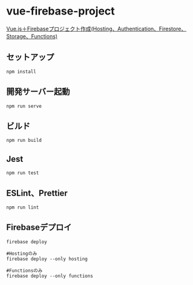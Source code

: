 # vue-firebase-project

[Vue.js＋Firebaseプロジェクト作成(Hosting、Authentication、Firestore、Storage、Functions)](https://qiita.com/yoshi0518/items/e16d600a06f9acb2f815)

## セットアップ
```
npm install
```

## 開発サーバー起動
```
npm run serve
```

## ビルド
```
npm run build
```

## Jest
```
npm run test
```

## ESLint、Prettier
```
npm run lint
```

## Firebaseデプロイ
```
firebase deploy

#Hostingのみ
firebase deploy --only hosting

#Functionsのみ
firebase deploy --only functions
```
